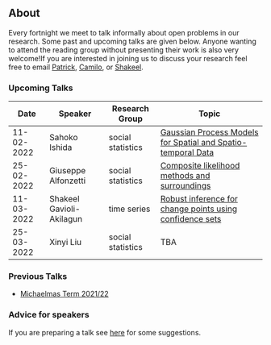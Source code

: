 ## About

Every fortnight we meet to talk informally about open problems in our research. Some past and upcoming talks are given below. Anyone wanting to attend the reading group without presenting their work is also very welcome!If you are interested in joining us to discuss your research feel free to email [Patrick](mailto:p.Aschermayr@lse.ac.uk), [Camilo](mailto:c.a.cardenas-hurtado@lse.ac.uk), or [Shakeel](mailto:s.a.gavioli-akilagun@lse.ac.uk).

### Upcoming Talks

| Date | Speaker | Research Group | Topic |
|---|---|---|---|
| 11-02-2022 | Sahoko Ishida | social statistics | [Gaussian Process Models for Spatial and Spatio-temporal Data](talks/11-02-2022-Sahoko-Ishida.html) |
| 25-02-2022 | Giuseppe Alfonzetti | social statistics | [Composite likelihood methods and surroundings](talks/25-02-2022-Giuseppe-Alfonzetti.html) |
| 11-03-2022 | Shakeel Gavioli-Akilagun | time series | [Robust inference for change points using confidence sets](talks/11-03-2022-Shakeel-Gavioli-Akilagun.html) |
| 25-03-2022 | Xinyi Liu | social statistics | TBA | 


### Previous Talks

* [Michaelmas Term 2021/22](past_terms/MT-2021.html)

### Advice for speakers

If you are preparing a talk see [here](advice-for-talks.html) for some suggestions.
